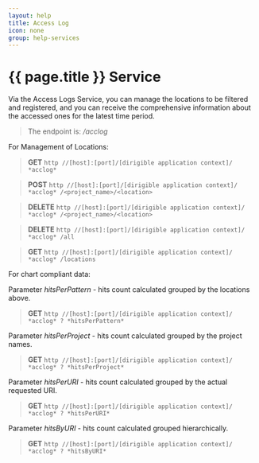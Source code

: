 ```yaml
---
layout: help
title: Access Log
icon: none
group: help-services
---
```


{{ page.title }} Service
===

Via the Access Logs Service, you can manage the locations to be filtered and registered, and you can receive the comprehensive information about the accessed ones for the latest time period.

> The endpoint is: */acclog*

For Management of Locations:


> **GET** `http //[host]:[port]/[dirigible application context]/ *acclog*`
 
> **POST** `http //[host]:[port]/[dirigible application context]/ *acclog* /<project_name>/<location>`
 
> **DELETE** `http //[host]:[port]/[dirigible application context]/ *acclog* /<project_name>/<location>`
 
> **DELETE** `http //[host]:[port]/[dirigible application context]/ *acclog* /all`

> **GET** `http //[host]:[port]/[dirigible application context]/ *acclog* /locations`


For chart compliant data:

Parameter *hitsPerPattern* - hits count calculated grouped by the locations above.

> **GET** `http //[host]:[port]/[dirigible application context]/ *acclog* ? *hitsPerPattern*`

Parameter *hitsPerProject* - hits count calculated grouped by the project names.

> **GET** `http //[host]:[port]/[dirigible application context]/ *acclog* ? *hitsPerProject*`

Parameter *hitsPerURI* - hits count calculated grouped by the actual requested URI.

> **GET** `http //[host]:[port]/[dirigible application context]/ *acclog* ? *hitsPerURI*`

Parameter *hitsByURI* - hits count calculated grouped hierarchically.

> **GET** `http //[host]:[port]/[dirigible application context]/ *acclog* ? *hitsByURI*`

